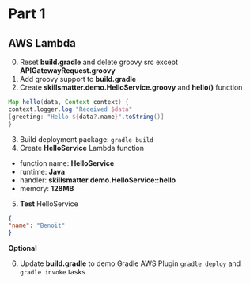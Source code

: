 # Part 1

## AWS Lambda

0. Reset **build.gradle** and delete groovy src except **APIGatewayRequest.groovy**
1. Add groovy support to **build.gradle**
2. Create **skillsmatter.demo.HelloService.groovy** and **hello()** function
```groovy
Map hello(data, Context context) {
context.logger.log "Received $data"
[greeting: "Hello ${data?.name}".toString()]
}
```
3. Build deployment package: `gradle build`
4. Create **HelloService** Lambda function
- function name: **HelloService**
- runtime: **Java**
- handler: **skillsmatter.demo.HelloService::hello**
- memory: **128MB**
5. **Test** HelloService
```json
{
"name": "Benoit"
}
```

**Optional**

6. Update **build.gradle** to demo Gradle AWS Plugin `gradle deploy` and `gradle invoke` tasks